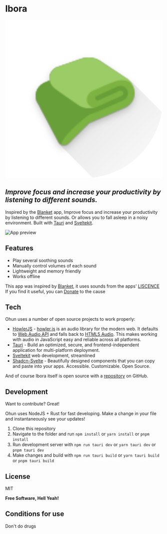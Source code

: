 # Ibora

![Ohun](https://raw.githubusercontent.com/n3-rd/ibora/main/src-tauri/icons/app-icon.png)

## _Improve focus and increase your productivity by listening to different sounds._

Inspired by the [Blanket](https://github.com/rafaelmardojai/blanket/) app, Improve focus and increase your productivity by listening to different sounds. Or allows you to fall asleep in a noisy environment.
Built with [Tauri](https://tauri.app/) and [Sveltekit](https://kit.svelte.dev/).

![App preview](https://i.postimg.cc/RVj78DZJ/image.png)

## Features

- Play several soothing sounds
- Manually control volumes of each sound
- Lightweight and memory friendly
- Works offline

This app was inspired by [Blanket](https://github.com/rafaelmardojai/blanket/), it uses sounds from the apps' [LISCENCE](https://github.com/rafaelmardojai/blanket/blob/master/SOUNDS_LICENSING.md)
If you find it useful, you can [Donate](https://buymeacoffee.com/n3rdyn3rd) to the cause

## Tech

Ohun uses a number of open source projects to work properly:

- [HowlerJS](https://github.com/goldfire/howler.js) - [howler.js](https://howlerjs.com/) is an audio library for the modern web. It defaults to [Web Audio API](http://webaudio.github.io/web-audio-api/) and falls back to [HTML5 Audio](https://html.spec.whatwg.org/multipage/embedded-content.html#the-audio-element). This makes working with audio in JavaScript easy and reliable across all platforms.
- [Tauri](https://tauri.app/) - Build an optimized, secure, and frontend-independent application for multi-platform deployment.
- [Sveltekit](https://kit.svelte.dev/) web development, streamlined
- [Shadcn-Svelte](https://shadcn-svelte.com/) - Beautifully designed components that you can copy and paste into your apps. Accessible. Customizable. Open Source.

And of course Ibora itself is open source with a [repository](https://github.com/n3-rd/ibora) on GitHub.

## Development

Want to contribute? Great!

Ohun uses NodeJS + Rust for fast developing.
Make a change in your file and instantaneously see your updates!

1.  Clone this repository
2.  Navigate to the folder and run `npm install` or `yarn install` or `pnpm install`
3.  Run development server with `npm run tauri dev` or `yarn tauri dev` or `pnpm tauri dev`
4.  Make changes and build with `npm run tauri build` or `yarn tauri build` or `pnpm tauri build`

## License

MIT

**Free Software, Hell Yeah!**

## Conditions for use

Don't do drugs
